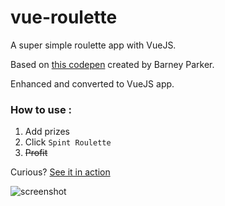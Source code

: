 # vue-roulette
A super simple roulette app with VueJS.

Based on [this codepen](https://codepen.io/barney-parker/pen/OPyYqy) created by Barney Parker.

Enhanced and converted to VueJS app.

### How to use :

1. Add prizes
2. Click `Spint Roulette`
3. ~~Profit~~

Curious? [See it in action](http://aqidd.github.io/vue-roulette/)

![screenshot](https://puu.sh/vHDEW/f63c79c8e9.png)